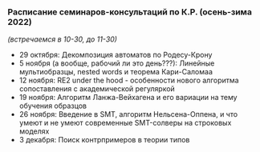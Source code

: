 
### Расписание семинаров-консультаций по К.Р. (осень-зима 2022)

_(встречаемся в 10-30, до 11-30)_

- 29 октября: Декомпозиция автоматов по Родесу-Крону
- 5 ноября (а вообще, рабочий ли это день???): Линейные мультиобразцы, nested words и теорема Кари-Саломаа
- 12 ноября: RE2 under the hood - особенности нового алгоритма сопоставления с академической регуляркой
- 19 ноября: Алгоритм Ланжа-Вейхагена и его вариации на тему обучения образцов
- 26 ноября: Введение в SMT, алгоритм Нельсена-Оппена, и что умеют и не умеют современные SMT-солверы на строковых моделях
- 3 декабря: Поиск контрпримеров в теории типов
 
